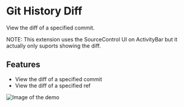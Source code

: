 # Git History Diff

View the diff of a specified commit.

NOTE: This extension uses the SourceControl UI on ActivityBar but it actually only suports showing the diff. 

## Features
* View the diff of a specified commit
* View the diff of a specified ref

![Image of the demo](https://media.githubusercontent.com/media/huizhougit/githd/master/resources/demo.gif)